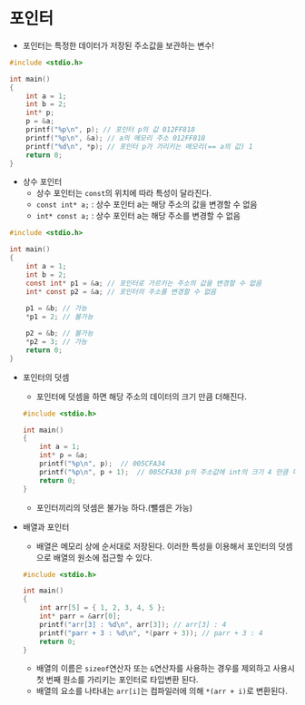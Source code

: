 # 포인터
+ 포인터는 특정한 데이터가 저장된 주소값을 보관하는 변수!
```c
#include <stdio.h>

int main()
{
    int a = 1;
    int b = 2;
    int* p;
    p = &a;
    printf("%p\n", p); // 포인터 p의 값 012FF818
    printf("%p\n", &a); // a의 메모리 주소 012FF818
    printf("%d\n", *p); // 포인터 p가 가리키는 메모리(== a의 값) 1
    return 0;
}
```

+ 상수 포인터
	+ 상수 포인터는 `const`의 위치에 따라 특성이 달라진다.
	+ `const int* a;` : 상수 포인터 a는 해당 주소의 값을 변경할 수 없음
	+ `int* const a;` : 상수 포인터 a는 해당 주소를 변경할 수 없음
```c
#include <stdio.h>

int main()
{
    int a = 1;
    int b = 2;
    const int* p1 = &a; // 포인터로 가르키는 주소의 값을 변경할 수 없음
    int* const p2 = &a; // 포인터의 주소를 변경할 수 없음
    
    p1 = &b; // 가능
    *p1 = 2; // 불가능

    p2 = &b; // 불가능
    *p2 = 3; // 가능
    return 0;
}
```

+ 포인터의 덧셈
	+ 포인터에 덧셈을 하면 해당 주소의 데이터의 크기 만큼 더해진다.
	```c
	#include <stdio.h>

	int main()
	{
		int a = 1;
		int* p = &a;
		printf("%p\n", p);  // 005CFA34
		printf("%p\n", p + 1);  // 005CFA38 p의 주소값에 int의 크기 4 만큼 더해짐
		return 0;
	}
	```
	+ 포인터끼리의 덧셈은 불가능 하다.(뺄셈은 가능)

+ 배열과 포인터
	+ 배열은 메모리 상에 순서대로 저장된다. 이러한 특성을 이용해서 포인터의 덧셈으로 배열의 원소에 접근할 수 있다.
	```c
	#include <stdio.h>

	int main()
	{
		int arr[5] = { 1, 2, 3, 4, 5 };
		int* parr = &arr[0];
		printf("arr[3] : %d\n", arr[3]); // arr[3] : 4
		printf("parr + 3 : %d\n", *(parr + 3)); // parr + 3 : 4
		return 0;
	}
	```
	+ 배열의 이름은 `sizeof`연산자 또는 `&`연산자를 사용하는 경우를 제외하고 사용시 첫 번째 원소를 가리키는 포인터로 타입변환 된다.
	+ 배열의 요소를 나타내는 `arr[i]`는 컴파일러에 의해 `*(arr + i)`로 변환된다.